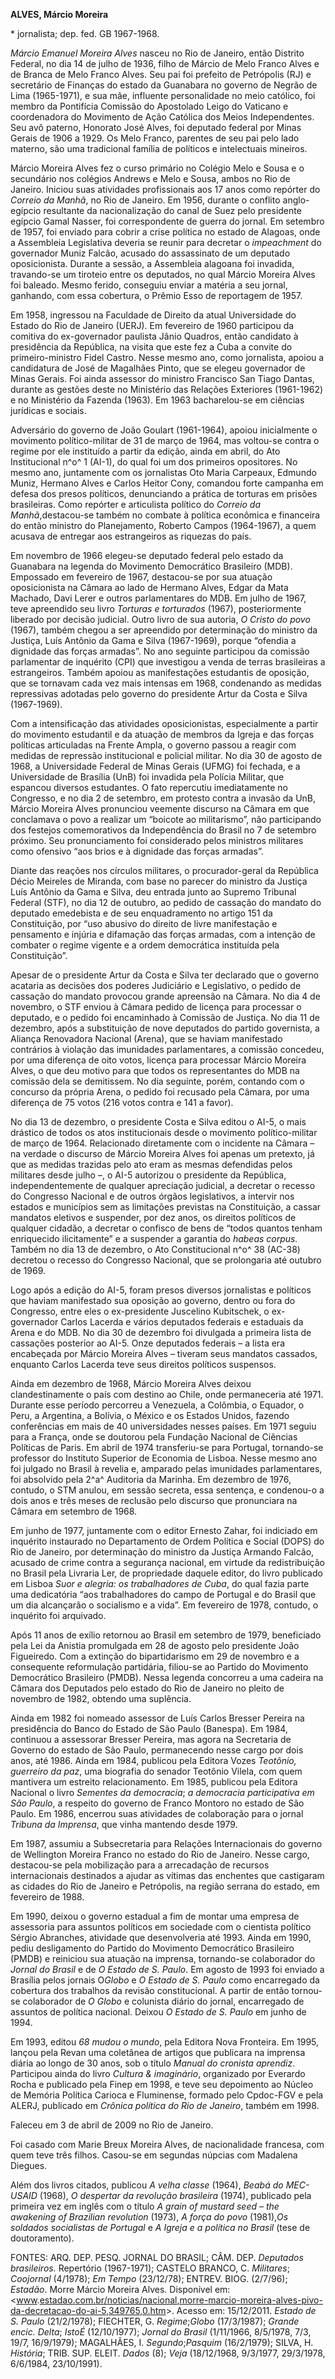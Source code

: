 **ALVES, Márcio Moreira**

\* jornalista; dep. fed. GB 1967-1968.

*Márcio Emanuel Moreira Alves* nasceu no Rio de Janeiro, então Distrito
Federal, no dia 14 de julho de 1936, filho de Márcio de Melo Franco
Alves e de Branca de Melo Franco Alves. Seu pai foi prefeito de
Petrópolis (RJ) e secretário de Finanças do estado da Guanabara no
governo de Negrão de Lima (1965-1971), e sua mãe, influente
personalidade no meio católico, foi membro da Pontifícia Comissão do
Apostolado Leigo do Vaticano e coordenadora do Movimento de Ação
Católica dos Meios Independentes. Seu avô paterno, Honorato José Alves,
foi deputado federal por Minas Gerais de 1906 a 1929. Os Melo Franco,
parentes de seu pai pelo lado materno, são uma tradicional família de
políticos e intelectuais mineiros.

Márcio Moreira Alves fez o curso primário no Colégio Melo e Sousa e o
secundário nos colégios Andrews e Melo e Sousa, ambos no Rio de Janeiro.
Iniciou suas atividades profissionais aos 17 anos como repórter do
*Correio da Manhã*, no Rio de Janeiro. Em 1956, durante o conflito
anglo-egípcio resultante da nacionalização do canal de Suez pelo
presidente egípcio Gamal Nasser, foi correspondente de guerra do jornal.
Em setembro de 1957, foi enviado para cobrir a crise política no estado
de Alagoas, onde a Assembleia Legislativa deveria se reunir para
decretar o *impeachment* do governador Muniz Falcão, acusado do
assassinato de um deputado oposicionista. Durante a sessão, a Assembleia
alagoana foi invadida, travando-se um tiroteio entre os deputados, no
qual Márcio Moreira Alves foi baleado. Mesmo ferido, conseguiu enviar a
matéria a seu jornal, ganhando, com essa cobertura, o Prêmio Esso de
reportagem de 1957.

Em 1958, ingressou na Faculdade de Direito da atual Universidade do
Estado do Rio de Janeiro (UERJ). Em fevereiro de 1960 participou da
comitiva do ex-governador paulista Jânio Quadros, então candidato à
presidência da República, na visita que este fez a Cuba a convite do
primeiro-ministro Fidel Castro. Nesse mesmo ano, como jornalista, apoiou
a candidatura de José de Magalhães Pinto, que se elegeu governador de
Minas Gerais. Foi ainda assessor do ministro Francisco San Tiago Dantas,
durante as gestões deste no Ministério das Relações Exteriores
(1961-1962) e no Ministério da Fazenda (1963). Em 1963 bacharelou-se em
ciências jurídicas e sociais.

Adversário do governo de João Goulart (1961-1964), apoiou inicialmente o
movimento político-militar de 31 de março de 1964, mas voltou-se contra
o regime por ele instituído a partir da edição, ainda em abril, do Ato
Institucional n^o^ 1 (AI-1), do qual foi um dos primeiros opositores. No
mesmo ano, juntamente com os jornalistas Oto Maria Carpeaux, Edmundo
Muniz, Hermano Alves e Carlos Heitor Cony, comandou forte campanha em
defesa dos presos políticos, denunciando a prática de torturas em
prisões brasileiras. Como repórter e articulista político do *Correio da
Manhã*,destacou-se também no combate à política econômica e financeira
do então ministro do Planejamento, Roberto Campos (1964-1967), a quem
acusava de entregar aos estrangeiros as riquezas do país.

Em novembro de 1966 elegeu-se deputado federal pelo estado da Guanabara
na legenda do Movimento Democrático Brasileiro (MDB). Empossado em
fevereiro de 1967, destacou-se por sua atuação oposicionista na Câmara
ao lado de Hermano Alves, Edgar da Mata Machado, Davi Lerer e outros
parlamentares do MDB. Em julho de 1967, teve apreendido seu livro
*Torturas e torturados* (1967), posteriormente liberado por decisão
judicial. Outro livro de sua autoria, *O Cristo* *do povo* (1967),
também chegou a ser apreendido por determinação do ministro da Justiça,
Luís Antônio da Gama e Silva (1967-1969), porque “ofendia a dignidade
das forças armadas”. No ano seguinte participou da comissão parlamentar
de inquérito (CPI) que investigou a venda de terras brasileiras a
estrangeiros. Também apoiou as manifestações estudantis de oposição, que
se tornavam cada vez mais intensas em 1968, condenando as medidas
repressivas adotadas pelo governo do presidente Artur da Costa e Silva
(1967-1969).

Com a intensificação das atividades oposicionistas, especialmente a
partir do movimento estudantil e da atuação de membros da Igreja e das
forças políticas articuladas na Frente Ampla, o governo passou a reagir
com medidas de repressão institucional e policial militar. No dia 30 de
agosto de 1968, a Universidade Federal de Minas Gerais (UFMG) foi
fechada, e a Universidade de Brasília (UnB) foi invadida pela Polícia
Militar, que espancou diversos estudantes. O fato repercutiu
imediatamente no Congresso, e no dia 2 de setembro, em protesto contra a
invasão da UnB, Márcio Moreira Alves pronunciou veemente discurso na
Câmara em que conclamava o povo a realizar um “boicote ao militarismo”,
não participando dos festejos comemorativos da Independência do Brasil
no 7 de setembro próximo. Seu pronunciamento foi considerado pelos
ministros militares como ofensivo “aos brios e à dignidade das forças
armadas”.

Diante das reações nos círculos militares, o procurador-geral da
República Décio Meireles de Miranda, com base no parecer do ministro da
Justiça Luís Antônio da Gama e Silva, deu entrada junto ao Supremo
Tribunal Federal (STF), no dia 12 de outubro, ao pedido de cassação do
mandato do deputado emedebista e de seu enquadramento no artigo 151 da
Constituição, por “uso abusivo do direito de livre manifestação e
pensamento e injúria e difamação das forças armadas, com a intenção de
combater o regime vigente e a ordem democrática instituída pela
Constituição”.

Apesar de o presidente Artur da Costa e Silva ter declarado que o
governo acataria as decisões dos poderes Judiciário e Legislativo, o
pedido de cassação do mandato provocou grande apreensão na Câmara. No
dia 4 de novembro, o STF enviou à Câmara pedido de licença para
processar o deputado, e o pedido foi encaminhado à Comissão de Justiça.
No dia 11 de dezembro, após a substituição de nove deputados do partido
governista, a Aliança Renovadora Nacional (Arena), que se haviam
manifestado contrários à violação das imunidades parlamentares, a
comissão concedeu, por uma diferença de oito votos, licença para
processar Márcio Moreira Alves, o que deu motivo para que todos os
representantes do MDB na comissão dela se demitissem. No dia seguinte,
porém, contando com o concurso da própria Arena, o pedido foi recusado
pela Câmara, por uma diferença de 75 votos (216 votos contra e 141 a
favor).

No dia 13 de dezembro, o presidente Costa e Silva editou o AI-5, o mais
drástico de todos os atos institucionais desde o movimento
político-militar de março de 1964. Relacionado diretamente com o
incidente na Câmara – na verdade o discurso de Márcio Moreira Alves foi
apenas um pretexto, já que as medidas trazidas pelo ato eram as mesmas
defendidas pelos militares desde julho –, o AI-5 autorizou o presidente
da República, independentemente de qualquer apreciação judicial, a
decretar o recesso do Congresso Nacional e de outros órgãos
legislativos, a intervir nos estados e municípios sem as limitações
previstas na Constituição, a cassar mandatos eletivos e suspender, por
dez anos, os direitos políticos de qualquer cidadão, a decretar o
confisco de bens de “todos quantos tenham enriquecido ilicitamente” e a
suspender a garantia do *habeas corpus.* Também no dia 13 de dezembro, o
Ato Constitucional n^o^ 38 (AC-38) decretou o recesso do Congresso
Nacional, que se prolongaria até outubro de 1969.

Logo após a edição do AI-5, foram presos diversos jornalistas e
políticos que haviam manifestado sua oposição ao governo, dentro ou fora
do Congresso, entre eles o ex-presidente Juscelino Kubitschek, o
ex-governador Carlos Lacerda e vários deputados federais e estaduais da
Arena e do MDB. No dia 30 de dezembro foi divulgada a primeira lista de
cassações posterior ao AI-5. Onze deputados federais – a lista era
encabeçada por Márcio Moreira Alves – tiveram seus mandatos cassados,
enquanto Carlos Lacerda teve seus direitos políticos suspensos.

Ainda em dezembro de 1968, Márcio Moreira Alves deixou clandestinamente
o país com destino ao Chile, onde permaneceria até 1971. Durante esse
período percorreu a Venezuela, a Colômbia, o Equador, o Peru, a
Argentina, a Bolívia, o México e os Estados Unidos, fazendo conferências
em mais de 40 universidades nesses países. Em 1971 seguiu para a França,
onde se doutorou pela Fundação Nacional de Ciências Políticas de Paris.
Em abril de 1974 transferiu-se para Portugal, tornando-se professor do
Instituto Superior de Economia de Lisboa. Nesse mesmo ano foi julgado no
Brasil à revelia e, amparado pelas imunidades parlamentares, foi
absolvido pela 2^a^ Auditoria da Marinha. Em dezembro de 1976, contudo,
o STM anulou, em sessão secreta, essa sentença, e condenou-o a dois anos
e três meses de reclusão pelo discurso que pronunciara na Câmara em
setembro de 1968.

Em junho de 1977, juntamente com o editor Ernesto Zahar, foi indiciado
em inquérito instaurado no Departamento de Ordem Política e Social
(DOPS) do Rio de Janeiro, por determinação do ministro da Justiça
Armando Falcão, acusado de crime contra a segurança nacional, em virtude
da redistribuição no Brasil pela Livraria Ler, de propriedade daquele
editor, do livro publicado em Lisboa *Suor e alegria: os trabalhadores*
*de Cuba*, do qual fazia parte uma dedicatória “aos trabalhadores do
campo de Portugal e do Brasil que um dia alcançarão o socialismo e a
vida”. Em fevereiro de 1978, contudo, o inquérito foi arquivado.

Após 11 anos de exílio retornou ao Brasil em setembro de 1979,
beneficiado pela Lei da Anistia promulgada em 28 de agosto pelo
presidente João Figueiredo. Com a extinção do bipartidarismo em 29 de
novembro e a consequente reformulação partidária, filiou-se ao Partido
do Movimento Democrático Brasileiro (PMDB). Nessa legenda concorreu a
uma cadeira na Câmara dos Deputados pelo estado do Rio de Janeiro no
pleito de novembro de 1982, obtendo uma suplência.

Ainda em 1982 foi nomeado assessor de Luís Carlos Bresser Pereira na
presidência do Banco do Estado de São Paulo (Banespa). Em 1984,
continuou a assessorar Bresser Pereira, mas agora na Secretaria de
Governo do estado de São Paulo, permanecendo nesse cargo por dois anos,
até 1986. Ainda em 1984, publicou pela Editora Vozes *Teotônio,
guerreiro da paz*, uma biografia do senador Teotônio Vilela, com quem
mantivera um estreito relacionamento. Em 1985, publicou pela Editora
Nacional o livro *Sementes da democracia*; *a* *democracia participativa
em São Paulo*, a respeito do governo de Franco Montoro no estado de São
Paulo. Em 1986, encerrou suas atividades de colaboração para o jornal
*Tribuna da Imprensa*, que vinha mantendo desde 1979.

Em 1987, assumiu a Subsecretaria para Relações Internacionais do governo
de Wellington Moreira Franco no estado do Rio de Janeiro. Nesse cargo,
destacou-se pela mobilização para a arrecadação de recursos
internacionais destinados a ajudar as vítimas das enchentes que
castigaram as cidades do Rio de Janeiro e Petrópolis, na região serrana
do estado, em fevereiro de 1988.

Em 1990, deixou o governo estadual a fim de montar uma empresa de
assessoria para assuntos políticos em sociedade com o cientista político
Sérgio Abranches, atividade que desenvolveria até 1993. Ainda em 1990,
pediu desligamento do Partido do Movimento Democrático Brasileiro (PMDB)
e reiniciou sua atuação na imprensa, tornando-se colaborador do *Jornal
do Brasil* e de *O* *Estado de S. Paulo*. Em agosto de 1993 foi enviado
a Brasília pelos jornais O*Globo* e *O Estado de S. Paulo* como
encarregado da cobertura dos trabalhos da revisão constitucional. A
partir de então tornou-se colaborador de *O Globo* e colunista diário do
jornal, encarregado de assuntos de política nacional. Deixou *O* *Estado
de S. Paulo* em junho de 1994.

Em 1993, editou *68 mudou o mundo*, pela Editora Nova Fronteira. Em
1995, lançou pela Revan uma coletânea de artigos que publicara na
imprensa diária ao longo de 30 anos, sob o título *Manual do cronista
aprendiz*. Participou ainda do livro *Cultura & imaginário*, organizado
por Everardo Rocha e publicado pela Finep em 1998, e teve seu depoimento
ao Núcleo de Memória Política Carioca e Fluminense, formado pelo
Cpdoc-FGV e pela ALERJ, publicado em *Crônica política do Rio de
Janeiro*, também em 1998.

Faleceu em 3 de abril de 2009 no Rio de Janeiro.

Foi casado com Marie Breux Moreira Alves, de nacionalidade francesa, com
quem teve três filhos. Casou-se em segundas núpcias com Madalena
Diegues.

Além dos livros citados, publicou *A velha* *classe* (1964), *Beabá do
MEC-USAID* (1968), *O despertar da revolução brasileira* (1974),
publicado pela primeira vez em inglês com o título *A grain of mustard
seed – the awakening of Brazilian revolution* (1973), *A força* *do
povo* (1981),*Os soldados socialistas de* *Portugal* e *A Igreja e a
política no Brasil* (tese de doutoramento).

FONTES: ARQ. DEP. PESQ. JORNAL DO BRASIL; CÂM. DEP. *Deputados
brasileiros.* Repertório (1967-1971); CASTELO BRANCO, C. *Militares*;
*Coojornal* (4/1978); *Em Tempo* (23/12/78); ENTREV. BIOG. (2/7/96);
*Estadão*. Morre Márcio Moreira Alves. Disponível em:
\<[www](http://www.estadao.com.br/noticias/nacional,morre-marcio-moreira-alves-pivo-da-decretacao-do-ai-5,349765,0.htm).[estadao](http://www.estadao.com.br/noticias/nacional,morre-marcio-moreira-alves-pivo-da-decretacao-do-ai-5,349765,0.htm)[.](http://www.estadao.com.br/noticias/nacional,morre-marcio-moreira-alves-pivo-da-decretacao-do-ai-5,349765,0.htm)[com](http://www.estadao.com.br/noticias/nacional,morre-marcio-moreira-alves-pivo-da-decretacao-do-ai-5,349765,0.htm)[.](http://www.estadao.com.br/noticias/nacional,morre-marcio-moreira-alves-pivo-da-decretacao-do-ai-5,349765,0.htm)[br](http://www.estadao.com.br/noticias/nacional,morre-marcio-moreira-alves-pivo-da-decretacao-do-ai-5,349765,0.htm)[/](http://www.estadao.com.br/noticias/nacional,morre-marcio-moreira-alves-pivo-da-decretacao-do-ai-5,349765,0.htm)[noticias](http://www.estadao.com.br/noticias/nacional,morre-marcio-moreira-alves-pivo-da-decretacao-do-ai-5,349765,0.htm)[/](http://www.estadao.com.br/noticias/nacional,morre-marcio-moreira-alves-pivo-da-decretacao-do-ai-5,349765,0.htm)[nacional](http://www.estadao.com.br/noticias/nacional,morre-marcio-moreira-alves-pivo-da-decretacao-do-ai-5,349765,0.htm)[,](http://www.estadao.com.br/noticias/nacional,morre-marcio-moreira-alves-pivo-da-decretacao-do-ai-5,349765,0.htm)[morre](http://www.estadao.com.br/noticias/nacional,morre-marcio-moreira-alves-pivo-da-decretacao-do-ai-5,349765,0.htm)[-](http://www.estadao.com.br/noticias/nacional,morre-marcio-moreira-alves-pivo-da-decretacao-do-ai-5,349765,0.htm)[marcio](http://www.estadao.com.br/noticias/nacional,morre-marcio-moreira-alves-pivo-da-decretacao-do-ai-5,349765,0.htm)[-](http://www.estadao.com.br/noticias/nacional,morre-marcio-moreira-alves-pivo-da-decretacao-do-ai-5,349765,0.htm)[moreira](http://www.estadao.com.br/noticias/nacional,morre-marcio-moreira-alves-pivo-da-decretacao-do-ai-5,349765,0.htm)[-](http://www.estadao.com.br/noticias/nacional,morre-marcio-moreira-alves-pivo-da-decretacao-do-ai-5,349765,0.htm)[alves](http://www.estadao.com.br/noticias/nacional,morre-marcio-moreira-alves-pivo-da-decretacao-do-ai-5,349765,0.htm)[-](http://www.estadao.com.br/noticias/nacional,morre-marcio-moreira-alves-pivo-da-decretacao-do-ai-5,349765,0.htm)[pivo](http://www.estadao.com.br/noticias/nacional,morre-marcio-moreira-alves-pivo-da-decretacao-do-ai-5,349765,0.htm)[-](http://www.estadao.com.br/noticias/nacional,morre-marcio-moreira-alves-pivo-da-decretacao-do-ai-5,349765,0.htm)[da](http://www.estadao.com.br/noticias/nacional,morre-marcio-moreira-alves-pivo-da-decretacao-do-ai-5,349765,0.htm)[-](http://www.estadao.com.br/noticias/nacional,morre-marcio-moreira-alves-pivo-da-decretacao-do-ai-5,349765,0.htm)[decretacao](http://www.estadao.com.br/noticias/nacional,morre-marcio-moreira-alves-pivo-da-decretacao-do-ai-5,349765,0.htm)[-](http://www.estadao.com.br/noticias/nacional,morre-marcio-moreira-alves-pivo-da-decretacao-do-ai-5,349765,0.htm)[do](http://www.estadao.com.br/noticias/nacional,morre-marcio-moreira-alves-pivo-da-decretacao-do-ai-5,349765,0.htm)[-](http://www.estadao.com.br/noticias/nacional,morre-marcio-moreira-alves-pivo-da-decretacao-do-ai-5,349765,0.htm)[ai](http://www.estadao.com.br/noticias/nacional,morre-marcio-moreira-alves-pivo-da-decretacao-do-ai-5,349765,0.htm)[-5,349765,0.](http://www.estadao.com.br/noticias/nacional,morre-marcio-moreira-alves-pivo-da-decretacao-do-ai-5,349765,0.htm)[htm](http://www.estadao.com.br/noticias/nacional,morre-marcio-moreira-alves-pivo-da-decretacao-do-ai-5,349765,0.htm)\>.
Acesso em: 15/12/2011. *Estado de S. Paulo* (21/2/1978); FIECHTER, G.
*Regime*;*Globo* (17/3/1987); *Grande encic. Delta*; *IstoÉ*
(12/10/1977); *Jornal do Brasil* (1/11/1966, 8/5/1978, 7/3, 19/7,
16/9/1979); MAGALHÃES, I. *Segundo*;*Pasquim* (16/2/1979); SILVA, H.
*História*; TRIB. SUP. ELEIT. *Dados* (8); *Veja* (18/12/1968, 9/3/1977,
29/3/1978, 6/6/1984, 23/10/1991).
